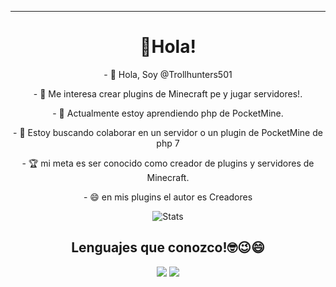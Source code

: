 <hr>
<h1 align="center"> 👋Hola!
</h1>
<p align="center"> - 👋 Hola, Soy @Trollhunters501
<p align="center"> - 👀 Me interesa crear plugins de Minecraft pe y jugar servidores!.
<p align="center"> - 🌱 Actualmente estoy aprendiendo php de PocketMine.
<p align="center"> - 💞️ Estoy buscando colaborar en un servidor o un plugin de PocketMine de php 7
<p align="center"> - 🏆 mi meta es ser conocido como creador de plugins y servidores de Minecraft.
<p align="center"> - 😄 en mis plugins el autor es Creadores
<div align="center"> 

![Stats](https://github-readme-stats.vercel.app/api?username=Trollhunters501&theme=vue-dark&show_icons=true&count_private=true&include_all_commits=true) 
<h2 align="center"> Lenguajes que conozco!🤓😉😄
</h2>
<img src="https://img.shields.io/badge/PHP-777BB4?style=for-the-badge&logo=php&logoColor=white" />
<img src="https://lh3.googleusercontent.com/fife/AAWUweVyMhhj_pW7vxhn_ARjz9o8pjz622DLqSwgTUS9gdKkhtPgXYD6rmGhD0x4U8QOfKZxEFEt2EXfoWX2UL59wNBO4ti4pTxKtQAfQekiSYP_snxjbZDm-XBKZJkMED9aRaILKyWbhQFLb7zQBBMbLbfXXNRtE5d1ou6giWRm3XrvIDlEDxtn4wQX0AWmjKENbfBB2Kp4mFAqiw-ukfzUp3l1Jv9RCsZtB9umSH2BNbHDKT80xwkoZQ_AIbhocunUYfdcMt-akP5vi0poYI9ZlSW1_z99vQfVMNbW2lvcJxV40ULi6eZwUWTjP2rNqO2FlDMCz7dVaXrOx8xWgOpwUbvA3BXXqDx_yWVweh4hwV1wRTb6zF7_p6rdwUBDxV92hJNsUC7hci9bwLY44TjtRSypNJ9gwsRAiJa-kc51TAuJX_qRq-xRuEylXLJ0FrusOzZTCiA-e5HTnvEXM57E8wv-vdhHEhkUnQLqewGCY47L8voRudj0X30l-HiyRzuphh7BZ7xrUMQmta6UIxL5I3pOdNc6OxPFdN-8Aq9fkbenpxn-KObN0Xygy0i0XXNJ-CSNxwXkBry8FqyYO09smh2ZM_vfe778pAU0xGXIk88yAzShtE_2OA1IaThCEjtDNssYeufIdZ67drhKsXulFe3-ucCx4OCE3szb3SJomKy6fFBdCuiGXeAeIhgtUTQMhRZQ7zXyPVHDa7f5ekY=w348-h260-p-k-nu-ft" />
<!---
Trollhunters501/Trollhunters501 su ✨ special ✨ repositorio because its `README.md` (this file) appears on your GitHub profile.
You can click the Preview link to take a look at your changes.
--->
